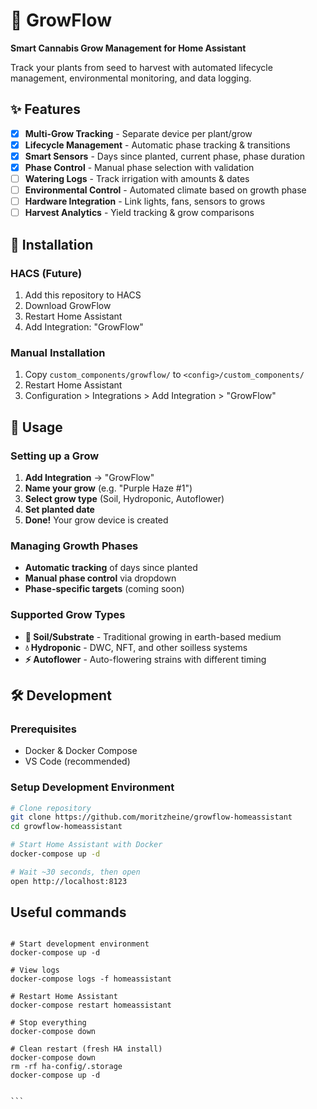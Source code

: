 # 🌱 GrowFlow

**Smart Cannabis Grow Management for Home Assistant**

Track your plants from seed to harvest with automated lifecycle management, environmental monitoring, and data logging.

## ✨ Features

- [x] **Multi-Grow Tracking** - Separate device per plant/grow
- [x] **Lifecycle Management** - Automatic phase tracking & transitions
- [x] **Smart Sensors** - Days since planted, current phase, phase duration
- [x] **Phase Control** - Manual phase selection with validation
- [ ] **Watering Logs** - Track irrigation with amounts & dates
- [ ] **Environmental Control** - Automated climate based on growth phase
- [ ] **Hardware Integration** - Link lights, fans, sensors to grows
- [ ] **Harvest Analytics** - Yield tracking & grow comparisons

## 🚀 Installation

### HACS (Future)

1. Add this repository to HACS
2. Download GrowFlow
3. Restart Home Assistant
4. Add Integration: "GrowFlow"

### Manual Installation

1. Copy `custom_components/growflow/` to `<config>/custom_components/`
2. Restart Home Assistant
3. Configuration > Integrations > Add Integration > "GrowFlow"

## 📱 Usage

### Setting up a Grow

1. **Add Integration** → "GrowFlow"
2. **Name your grow** (e.g. "Purple Haze #1")
3. **Select grow type** (Soil, Hydroponic, Autoflower)
4. **Set planted date**
5. **Done!** Your grow device is created

### Managing Growth Phases

- **Automatic tracking** of days since planted
- **Manual phase control** via dropdown
- **Phase-specific targets** (coming soon)

### Supported Grow Types

- **🌱 Soil/Substrate** - Traditional growing in earth-based medium
- **💧 Hydroponic** - DWC, NFT, and other soilless systems
- **⚡ Autoflower** - Auto-flowering strains with different timing

## 🛠️ Development

### Prerequisites

- Docker & Docker Compose
- VS Code (recommended)

### Setup Development Environment

```bash
# Clone repository
git clone https://github.com/moritzheine/growflow-homeassistant
cd growflow-homeassistant

# Start Home Assistant with Docker
docker-compose up -d

# Wait ~30 seconds, then open
open http://localhost:8123

```

## Useful commands

````

# Start development environment
docker-compose up -d

# View logs
docker-compose logs -f homeassistant

# Restart Home Assistant
docker-compose restart homeassistant

# Stop everything
docker-compose down

# Clean restart (fresh HA install)
docker-compose down
rm -rf ha-config/.storage
docker-compose up -d


```
````
